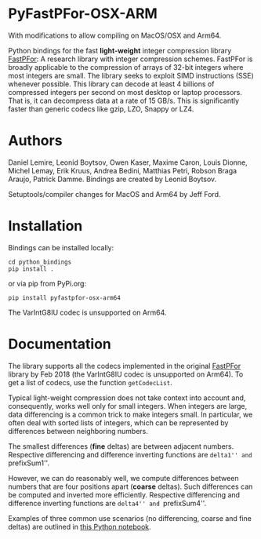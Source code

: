 # PyFastPFor-OSX-ARM

With modifications to allow compiling on MacOS/OSX and Arm64.

Python bindings for the fast **light-weight** integer compression library [FastPFor](https://github.com/lemire/FastPFor): A research library with integer compression schemes. FastPFor is broadly applicable to the compression of arrays of 32-bit integers where most integers are small. The library seeks to exploit SIMD instructions (SSE) whenever possible. This library can decode at least 4 billions of compressed integers per second on most desktop or laptop processors. That is, it can decompress data at a rate of 15 GB/s. This is significantly faster than generic codecs like gzip, LZO, Snappy or LZ4.

# Authors

Daniel Lemire, Leonid Boytsov, Owen Kaser, Maxime Caron, Louis Dionne, Michel Lemay, Erik Kruus, Andrea Bedini, Matthias Petri, Robson Braga Araujo, Patrick Damme. Bindings are created by Leonid Boytsov.

Setuptools/compiler changes for MacOS and Arm64 by Jeff Ford.

# Installation

Bindings can be installed locally:
```
cd python_bindings
pip install .
```
or via pip from PyPi.org:
```
pip install pyfastpfor-osx-arm64
```

The VarIntG8IU codec is unsupported on Arm64.


# Documentation

The library supports all the codecs implemented in the original [FastPFor](https://github.com/lemire/FastPFor) library by Feb 2018 (the VarIntG8IU codec is unsupported on Arm64). To get a list of codecs, use the function ``getCodecList``.

Typical light-weight compression does not take context into account and, consequently, works well only for small integers. When integers are large, data differencing is a common trick to make integers small. In particular, we often deal with sorted lists of integers, which can be represented by differences between neighboring numbers.

The smallest differences (**fine** deltas) are between adjacent numbers. Respective differencing and difference inverting functions are ``delta1'' and ``prefixSum1''.

However, we can do reasonably well, we compute differences between numbers that are four positions apart (**coarse** deltas). Such differences can be computed and inverted more efficiently.  Respective differencing and difference inverting functions are ``delta4'' and ``prefixSum4''.

Examples of three common use scenarios (no differencing, coarse and fine deltas) are outlined in [this Python notebook](python_bindings/examples.ipynb).
